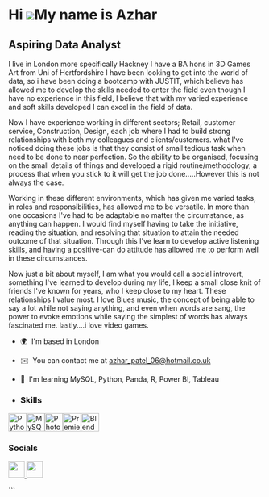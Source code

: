 Hi ![](https://user-images.githubusercontent.com/18350557/176309783-0785949b-9127-417c-8b55-ab5a4333674e.gif)My name is Azhar
=============================================================================================================================

Aspiring Data Analyst
---------------------

I live in London more specifically Hackney I have a BA hons in 3D Games Art from Uni of Hertfordshire I have been looking to get into the world of data, so i have been doing a bootcamp with JUSTIT, which believe has allowed me to develop the skills needed to enter the field even though I have no experience in this field, I believe that with my varied experience and soft skills developed I can excel in the field of data. 

Now I have experience working in different sectors; Retail, customer service, Construction, Design, each job where I had to build strong relationships with both my colleagues and clients/customers. what I've noticed doing these jobs is that they consist of small tedious task when need to be done to near perfection. So the ability to be organised, focusing on the small details of things and developed a rigid routine/methodology, a process that when you stick to it will get the job done.....However this is not always the case.

Working in these different environments, which has given me varied tasks, in roles and responsibilities, has allowed me to be versatile. In more than one occasions I've had to be adaptable no matter the circumstance, as anything can happen. I would find myself having to take the initiative, reading the situation, and resolving that situation to attain the needed outcome of that situation. Through this I've learn to develop active listening skills, and having a positive-can do attitude has allowed me to perform well in these circumstances. 

Now just a bit about myself, I am what you would call a social introvert, something I've learned to develop during my life, I keep a small close knit of friends I've known for years, who I keep close to my heart. These relationships I value most. I love Blues music, the concept of being able to say a lot while not saying anything, and even when words are sang, the power to evoke emotions while saying the simplest of words has always fascinated me. lastly....i love video games.

*   🌍  I'm based in London
*   ✉️  You can contact me at [azhar\_patel\_06@hotmail.co.uk](mailto:azhar_patel_06@hotmail.co.uk)
*   🧠  I'm learning MySQL, Python, Panda, R, Power BI, Tableau

*   ### Skills 
 <p align="left">
<a href="https://www.python.org/" target="_blank" rel="noreferrer"><img src="https://raw.githubusercontent.com/danielcranney/readme-generator/main/public/icons/skills/python-colored.svg" width="36" height="36" alt="Python" /></a><a href="https://www.mysql.com/" target="_blank" rel="noreferrer"><img src="https://raw.githubusercontent.com/danielcranney/readme-generator/main/public/icons/skills/mysql-colored.svg" width="36" height="36" alt="MySQL" /></a><a href="https://www.adobe.com/uk/products/photoshop.html" target="_blank" rel="noreferrer"><img src="https://raw.githubusercontent.com/danielcranney/readme-generator/main/public/icons/skills/photoshop-colored.svg" width="36" height="36" alt="Photoshop" /></a><a href="https://www.adobe.com/uk/products/premiere.html" target="_blank" rel="noreferrer"><img src="https://raw.githubusercontent.com/danielcranney/readme-generator/main/public/icons/skills/premierepro-colored.svg" width="36" height="36" alt="Premiere Pro" /></a><a href="https://www.blender.org/" target="_blank" rel="noreferrer"><img src="https://raw.githubusercontent.com/danielcranney/readme-generator/main/public/icons/skills/blender-colored.svg" width="36" height="36" alt="Blender" /></a>
                    </p>
                    
 ### Socials
                  
                  
   <p align="left">
                      <a href="https://www.github.com/AzharPatel9" target="_blank" rel="noreferrer">
                    <picture>
                    <source media="(prefers-color-scheme: dark)" srcset="https://raw.githubusercontent.com/danielcranney/readme-generator/main/public/icons/socials/github-dark.svg" />
                    <source media="(prefers-color-scheme: light)" srcset="https://raw.githubusercontent.com/danielcranney/readme-generator/main/public/icons/socials/github.svg" />
                    <img src="https://raw.githubusercontent.com/danielcranney/readme-generator/main/public/icons/socials/github.svg" width="32" height="32" />
                    </picture>
                    </a>
                      <a href="https://www.linkedin.com/in/azhar-patel-a3626b109/" target="_blank" rel="noreferrer">
                    <picture>
                    <source media="(prefers-color-scheme: dark)" srcset="https://raw.githubusercontent.com/danielcranney/readme-generator/main/public/icons/socials/linkedin-dark.svg" />
                    <source media="(prefers-color-scheme: light)" srcset="https://raw.githubusercontent.com/danielcranney/readme-generator/main/public/icons/socials/linkedin.svg" />
                    <img src="https://raw.githubusercontent.com/danielcranney/readme-generator/main/public/icons/socials/linkedin.svg" width="32" height="32" />
                    </picture>
                    </a></p> ```
